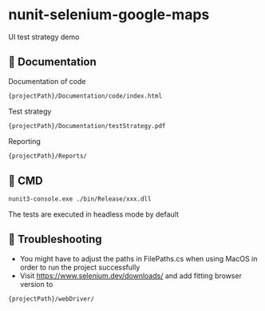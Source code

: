 # nunit-selenium-google-maps
UI test strategy demo

## 🔎 Documentation
Documentation of code
```bash
{projectPath}/Documentation/code/index.html
```
Test strategy
```bash
{projectPath}/Documentation/testStrategy.pdf
```
Reporting
```bash
{projectPath}/Reports/
```
## 🦾 CMD
```bash
nunit3-console.exe ./bin/Release/xxx.dll 
```
The tests are executed in headless mode by default
## 🚀 Troubleshooting
- You might have to adjust the paths in FilePaths.cs when using MacOS in order to run the project successfully
- Visit https://www.selenium.dev/downloads/ and add fitting browser version to 
```bash
{projectPath}/webDriver/
```
